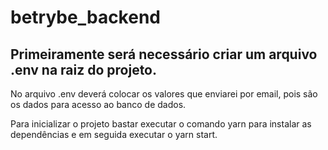 # betrybe_backend


## Primeiramente será necessário criar um arquivo .env na raiz do projeto.
No arquivo .env deverá colocar os valores que enviarei por email, pois são os dados para acesso ao banco de dados.

Para inicializar o projeto bastar executar o comando yarn para instalar as dependências e em seguida executar o yarn start.
